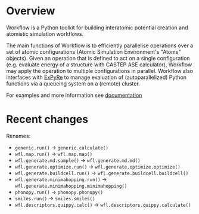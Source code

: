 # Overview

Workflow is a Python toolkit for building interatomic potential creation and atomistic simulation workflows. 

The main functions of Workflow is to efficiently parallelise operations over a set of atomic configurations (Atomic Simulation Environment's "Atoms" objects). Given an operation that is defined to act on a single configuration (e.g. evaluate energy of a structure with CASTEP ASE calculator), Workflow may apply the operation to multiple configurations in parallel. Workflow also interfaces with [ExPyRe](https://github.com/libAtoms/ExPyRe/tree/main/expyre) to manage evaluation of (autoparallelized) Python functions via a queueing system on a (remote) cluster. 

For examples and more information see [documentation](https://libatoms.github.io/workflow/)


# Recent changes

Renames:

- `generic.run()` -> `generic.calculate()`
- `wfl.map.run()` -> `wfl.map.map()` 
- `wfl.generate.md.sample()` -> `wfl.generate.md.md()`
- `wfl.generate.optimize.run()` -> `wfl.generate.optimize.optimize()`
- `wfl.generate.buildcell.run()` -> `wfl.generate.buildcell.buildcell()`
- `wfl.generate.minimahopping.run()` -> `wfl.generate.minimahopping.minimahopping()`
- `phonopy.run()` -> `phonopy.phonopy()`
- `smiles.run()` -> `smiles.smiles()`
- `wfl.descriptors.quippy.calc()` -> `wfl.descriptors.quippy.calculate()`


